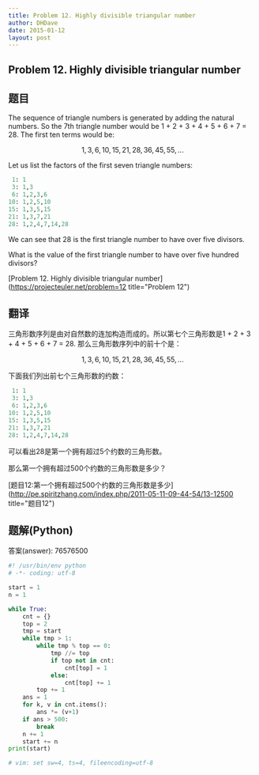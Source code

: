 ```yaml
---
title: Problem 12. Highly divisible triangular number
author: DHDave
date: 2015-01-12
layout: post
---
```


Problem 12. Highly divisible triangular number
------------------------------------------------

## 题目

The sequence of triangle numbers is generated by adding the natural numbers. So the 7th triangle number would be 1 + 2 + 3 + 4 + 5 + 6 + 7 = 28. The first ten terms would be:

$$ 1, 3, 6, 10, 15, 21, 28, 36, 45, 55, ...$$

Let us list the factors of the first seven triangle numbers:

```python
 1: 1
 3: 1,3
 6: 1,2,3,6
10: 1,2,5,10
15: 1,3,5,15
21: 1,3,7,21
28: 1,2,4,7,14,28
```

We can see that 28 is the first triangle number to have over five divisors.

What is the value of the first triangle number to have over five hundred divisors?

[Problem 12. Highly divisible triangular number](https://projecteuler.net/problem=12 title="Problem 12")

## 翻译
三角形数序列是由对自然数的连加构造而成的。所以第七个三角形数是1 + 2 + 3 + 4 + 5 + 6 + 7 = 28. 那么三角形数序列中的前十个是：

$$ 1, 3, 6, 10, 15, 21, 28, 36, 45, 55, ... $$

下面我们列出前七个三角形数的约数：

```python
 1: 1
 3: 1,3
 6: 1,2,3,6
10: 1,2,5,10
15: 1,3,5,15
21: 1,3,7,21
28: 1,2,4,7,14,28
```

可以看出28是第一个拥有超过5个约数的三角形数。

那么第一个拥有超过500个约数的三角形数是多少？

[题目12:第一个拥有超过500个约数的三角形数是多少](http://pe.spiritzhang.com/index.php/2011-05-11-09-44-54/13-12500 title="题目12")

## 题解(Python)

答案(answer): 76576500

```python
#! /usr/bin/env python
# -*- coding: utf-8

start = 1
n = 1

while True:
    cnt = {}
    top = 2
    tmp = start
    while tmp > 1:
        while tmp % top == 0:
            tmp //= top
            if top not in cnt:
                cnt[top] = 1
            else:
                cnt[top] += 1
        top += 1
    ans = 1
    for k, v in cnt.items():
        ans *= (v+1)
    if ans > 500:
        break
    n += 1
    start += n
print(start)

# vim: set sw=4, ts=4, fileencoding=utf-8
```
